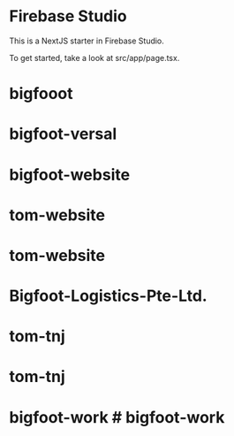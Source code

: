 # Firebase Studio

This is a NextJS starter in Firebase Studio.

To get started, take a look at src/app/page.tsx.
# bigfooot
# bigfoot-versal
# bigfoot-website
# tom-website
# tom-website
# Bigfoot-Logistics-Pte-Ltd.
# tom-tnj
# tom-tnj
# bigfoot-work # bigfoot-work

